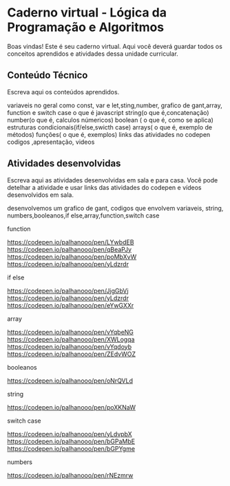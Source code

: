 # Caderno virtual - Lógica da Programação e Algoritmos
Boas vindas! Este é seu caderno virtual. Aqui você deverá guardar todos os conceitos aprendidos e atividades dessa unidade curricular. 


## Conteúdo Técnico
Escreva aqui os conteúdos aprendidos.

variaveis no geral como const, var e let,sting,number, grafico de gant,array, function e switch case
o que é javascript
string(o que é,concatenação)
number(o que é, calculos númericos)
boolean ( o que é, como se aplica)
estruturas condicionais(if/else,swicth case)
arrays( o que é, exemplo de métodos)
funções( o que é, exemplos)
links das atividades no codepen codigos ,apresentação, videos


## Atividades desenvolvidas
Escreva aqui as atividades desenvolvidas em sala e para casa. Você pode detelhar a atividade e usar links das atividades do codepen e vídeos desenvolvidos em sala. 

desenvolvemos um grafico de gant, codigos que envolvem variaveis, string, numbers,booleanos,if else,array,function,switch case

function 

https://codepen.io/palhanooo/pen/LYwbdEB
https://codepen.io/palhanooo/pen/qBeaPJy
https://codepen.io/palhanooo/pen/poMbXvW
https://codepen.io/palhanooo/pen/yLdzrdr

if else

https://codepen.io/palhanooo/pen/JjgGbVj
https://codepen.io/palhanooo/pen/yLdzrdr
https://codepen.io/palhanooo/pen/eYwGXXr

array 

https://codepen.io/palhanooo/pen/vYqbeNG
https://codepen.io/palhanooo/pen/XWLogqa
https://codepen.io/palhanooo/pen/vYqdoyb
https://codepen.io/palhanooo/pen/ZEdvWOZ

booleanos

https://codepen.io/palhanooo/pen/oNrQVLd

string

https://codepen.io/palhanooo/pen/poXKNaW

switch case

https://codepen.io/palhanooo/pen/yLdvpbX
https://codepen.io/palhanooo/pen/bGPaMbE
https://codepen.io/palhanooo/pen/bGPYgme

numbers

https://codepen.io/palhanooo/pen/rNEzmrw
